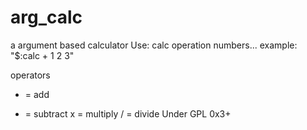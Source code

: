 # arg_calc
a argument based calculator 
Use:
calc operation numbers...
example: "$:calc + 1 2 
3"

operators 
  + = add
  - = subtract
  x = multiply
  / = divide 
Under GPL 0x3+

